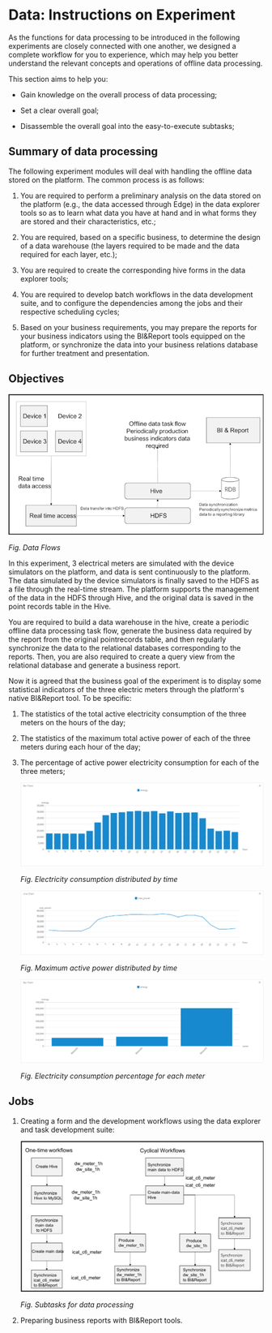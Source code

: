 # Data: Instructions on Experiment

As the functions for data processing to be introduced in the following
experiments are closely connected with one another, we designed a complete
workflow for you to experience, which may help you better understand the
relevant concepts and operations of offline data processing.

This section aims to help you:

-   Gain knowledge on the overall process of data processing;

-   Set a clear overall goal;

-   Disassemble the overall goal into the easy-to-execute subtasks;

## Summary of data processing

The following experiment modules will deal with handling the offline data stored
on the platform. The common process is as follows:

1.  You are required to perform a preliminary analysis on the data stored on the
    platform (e.g., the data accessed through Edge) in the data explorer tools
    so as to learn what data you have at hand and in what forms they are stored
    and their characteristics, etc.;

2.  You are required, based on a specific business, to determine the design of a
    data warehouse (the layers required to be made and the data required for
    each layer, etc.);

3.  You are required to create the corresponding hive forms in the data explorer
    tools;

4.  You are required to develop batch workflows in the data development suite,
    and to configure the dependencies among the jobs and their respective
    scheduling cycles;

5.  Based on your business requirements, you may prepare the reports for your
    business indicators using the BI&Report tools equipped on the platform, or
    synchronize the data into your business relations database for further
    treatment and presentation.

## Objectives

![](media/data_data_flow.png)

*Fig. Data Flows*

In this experiment, 3 electrical meters are simulated with the device simulators
on the platform, and data is sent continuously to the platform. The data
simulated by the device simulators is finally saved to the HDFS as a file
through the real-time stream. The platform supports the management of the data
in the HDFS through Hive, and the original data is saved in the point records
table in the Hive.

You are required to build a data warehouse in the hive, create a periodic
offline data processing task flow, generate the business data required by the
report from the original pointrecords table, and then regularly synchronize the
data to the relational databases corresponding to the reports. Then, you are
also required to create a query view from the relational database and generate a
business report.

Now it is agreed that the business goal of the experiment is to display some
statistical indicators of the three electric meters through the platform's
native BI&Report tool. To be specific:

1.  The statistics of the total active electricity consumption of the three
    meters on the hours of the day;

2.  The statistics of the maximum total active power of each of the three meters
    during each hour of the day;

3.  The percentage of active power electricity consumption for each of the three
    meters;

    ![](media/data_Electricity_consumption_distributed_by_time.png)

    *Fig. Electricity consumption distributed by time*

    ![](media/data_Maximum_active_power_distributed_by_time.png)

    *Fig. Maximum active power distributed by time*

    ![](media/data_Electricity_consumption_percentage_for_each_meter.png)

    *Fig. Electricity consumption percentage for each meter*

## Jobs

1.  Creating a form and the development workflows using the data explorer and
    task development suite:

    ![](media/data_data_pro_subtask.png)

    *Fig. Subtasks for data processing*

2.  Preparing business reports with BI&Report tools.
